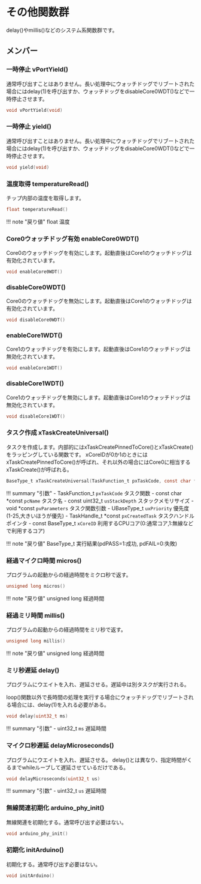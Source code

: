 # その他関数群

delay()やmillis()などのシステム系関数群です。

## メンバー

### 一時停止 vPortYield()
通常呼び出すことはありません。長い処理中にウォッチドッグでリブートされた場合にはdelay(1)を呼び出すか、ウォッチドッグをdisableCore0WDT()などで一時停止させます。

```c
void vPortYield(void)
```

### 一時停止 yield()
通常呼び出すことはありません。長い処理中にウォッチドッグでリブートされた場合にはdelay(1)を呼び出すか、ウォッチドッグをdisableCore0WDT()などで一時停止させます。

```c
void yield(void)
```

### 温度取得 temperatureRead()
チップ内部の温度を取得します。

```c
float temperatureRead()
```

!!! note "戻り値"
	float 温度

### Core0ウォッチドッグ有効 enableCore0WDT()
Core0のウォッチドッグを有効にします。起動直後はCore1のウォッチドッグは有効化されています。

```c
void enableCore0WDT()
```

### disableCore0WDT()
Core0のウォッチドッグを無効にします。起動直後はCore1のウォッチドッグは有効化されています。

```c
void disableCore0WDT()
```

### enableCore1WDT()
Core1のウォッチドッグを有効にします。起動直後はCore1のウォッチドッグは無効化されています。

```c
void enableCore1WDT()
```

### disableCore1WDT()
Core1のウォッチドッグを無効にします。起動直後はCore1のウォッチドッグは無効化されています。

```c
void disableCore1WDT()
```

### タスク作成 xTaskCreateUniversal()
タスクを作成します。内部的にはxTaskCreatePinnedToCore()とxTaskCreate()をラッピングしている関数です。
xCoreIDが0か1のときにはxTaskCreatePinnedToCore()が呼ばれ、それ以外の場合にはCore0に相当するxTaskCreate()が呼ばれる。

```c
BaseType_t xTaskCreateUniversal(TaskFunction_t pxTaskCode, const char *const pcName, const uint32_t usStackDepth, void *const pvParameters, UBaseType_t uxPriority, TaskHandle_t *const pxCreatedTask, const BaseType_t xCoreID)
```

!!! summary "引数"
	- TaskFunction_t `pxTaskCode` タスク関数
	- const char *const `pcName` タスク名
	- const uint32_t `usStackDepth` スタックメモリサイズ
	- void *const `pvParameters` タスク関数引数
	- UBaseType_t `uxPriority` 優先度(1-25,大きいほうが優先)
	- TaskHandle_t *const `pxCreatedTask` タスクハンドルポインタ
	- const BaseType_t `xCoreID` 利用するCPUコア(0:通常コア,1:無線などで利用するコア)

!!! note "戻り値"
	BaseType_t 実行結果(pdPASS=1:成功, pdFAIL=0:失敗)

### 経過マイクロ時間 micros()
プログラムの起動からの経過時間をミクロ秒で返す。

```c
unsigned long micros()
```

!!! note "戻り値"
	unsigned long 経過時間



### 経過ミリ時間 millis()
プログラムの起動からの経過時間をミリ秒で返す。

```c
unsigned long millis()
```

!!! note "戻り値"
	unsigned long 経過時間

### ミリ秒遅延 delay()
プログラムにウエイトを入れ、遅延させる。遅延中は別タスクが実行される。

loop()関数以外で長時間の処理を実行する場合にウォッチドッグでリブートされる場合には、delay(1)を入れる必要がある。

```c
void delay(uint32_t ms)
```

!!! summary "引数"
	- uint32_t `ms` 遅延時間

### マイクロ秒遅延 delayMicroseconds()
プログラムにウエイトを入れ、遅延させる。
delay()とは異なり、指定時間がくるまでwhileループして遅延させているだけである。

```c
void delayMicroseconds(uint32_t us)
```

!!! summary "引数"
	- uint32_t `us` 遅延時間

### 無線関連初期化 arduino_phy_init()
無線関連を初期化する。通常呼び出す必要はない。

```c
void arduino_phy_init()
```

### 初期化 initArduino()
初期化する。通常呼び出す必要はない。

```c
void initArduino()
```

